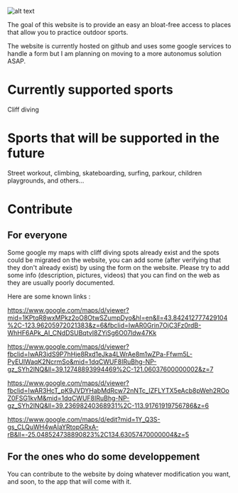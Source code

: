 ![alt text](https://github.com/ThomasTraineau/Explore-outdoors/blob/main/explore-outdoors.png)

The goal of this website is to provide an easy an bloat-free access to places that allow you to practice outdoor sports.

The website is currently hosted on github and uses some google services to handle a form but I am planning on moving to a more autonomus solution ASAP.

# Currently supported sports

Cliff diving

# Sports that will be supported in the future

Street workout, climbing, skateboarding, surfing, parkour, children playgrounds, and others...

# Contribute

## For everyone

 Some google my maps with cliff diving spots already exist and the spots could be migrated on the website, you can add some (after verifying that they don't already exist) by using the form on the website. Please try to add some info (description, pictures, videos) that you can find on the web as they are usually poorly documented.

 Here are some known links :

 <https://www.google.com/maps/d/viewer?mid=1KPtqR8wxMPkz2oO8OtwSZumpDyo&hl=en&ll=43.842412777429104%2C-123.96205972021383&z=6&fbclid=IwAR0Grin7OjC3Fz0rdB-WhHF6APk_AI_CNdDSUBqtvI8ZYiSg6O07ldw47Kk>

<https://www.google.com/maps/d/viewer?fbclid=IwAR3idS9P7hHje8Rxd1eJka4LWrAe8m1wZPa-Ffwm5L-PyEUlWaqK2NcrmSo&mid=1dqCWUF8IRuBhg-NP-gz_SYh2lNQ&ll=39.12748893994469%2C-121.06037600000002&z=7>

<https://www.google.com/maps/d/viewer?fbclid=IwAR3HcT_pK9JVDYHabMdRcw72nNTc_IZFLYTX5eAcb8pWeh2ROoZ0FSG1kvM&mid=1dqCWUF8IRuBhg-NP-gz_SYh2lNQ&ll=39.23698240368931%2C-113.91761919756786&z=6>

<https://www.google.com/maps/d/edit?mid=1Y_Q3S-gs_CLQuWH4wAIaYRtopGRxA-rB&ll=-25.048524738890823%2C134.63057470000004&z=5>

## For the ones who do some developpement

You can contribute to the website by doing whatever modification you want, and soon, to the app that will come with it.
